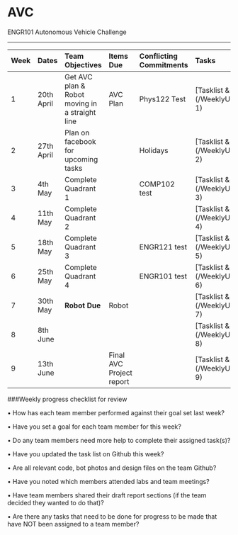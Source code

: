 # AVC
ENGR101 Autonomous Vehicle Challenge

---

| Week | Dates | Team  Objectives | Items Due | Conflicting Commitments | Tasks |
| :--- | :--- | :--- | :--- | :--- | :--- |
| 1 | 20th April | Get AVC plan & Robot moving in a straight line | AVC Plan | Phys122 Test | [Tasklist & Review] (/WeeklyUpdate/Week 1) |
| 2 | 27th April | Plan on facebook for upcoming tasks | | Holidays | [Tasklist & Review] (/WeeklyUpdate/Week 2) |
| 3 | 4th May | Complete Quadrant 1 | | COMP102 test | [Tasklist & Review] (/WeeklyUpdate/Week 3) |
| 4 | 11th May | Complete Quadrant 2 | | | [Tasklist & Review] (/WeeklyUpdate/Week 4) |
| 5 | 18th May | Complete Quadrant 3 | | ENGR121 test | [Tasklist & Review] (/WeeklyUpdate/Week 5) |
| 6 | 25th May | Complete Quadrant 4 | | ENGR101 test | [Tasklist & Review] (/WeeklyUpdate/Week 6) |
| 7 | 30th May | **Robot Due** | Robot | | [Tasklist & Review] (/WeeklyUpdate/Week 7) |
| 8 | 8th June | | | | [Tasklist & Review] (/WeeklyUpdate/Week 8) |
| 9 | 13th June | | Final AVC Project report | | [Tasklist & Review] (/WeeklyUpdate/Week 9) |

###Weekly progress checklist for review

• How has each team member performed against their goal set last week?

• Have you set a goal for each team member for this week?

• Do any team members need more help to complete their assigned task(s)?

• Have you updated the task list on Github this week?

• Are all relevant code, bot photos and design files on the team Github?

• Have you noted which members attended labs and team meetings?

• Have team members shared their draft report sections (if the team decided they wanted to do that)?

• Are there any tasks that need to be done for progress to be made that have NOT been assigned to a team member?
